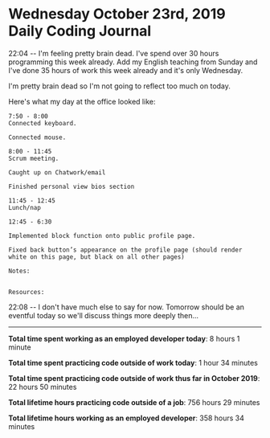 # Wednesday October 23rd, 2019 Daily Coding Journal
22:04 -- I'm feeling pretty brain dead. I've spend over 30 hours programming this week already. Add my English teaching from Sunday and I've done 35 hours of work this week already and it's only Wednesday.

I'm pretty brain dead so I'm not going to reflect too much on today.

Here's what my day at the office looked like:
```
7:50 - 8:00
Connected keyboard.

Connected mouse.

8:00 - 11:45
Scrum meeting.

Caught up on Chatwork/email

Finished personal view bios section

11:45 - 12:45
Lunch/nap

12:45 - 6:30

Implemented block function onto public profile page.

Fixed back button’s appearance on the profile page (should render white on this page, but black on all other pages)

Notes:


Resources:
```
22:08 -- I don't have much else to say for now. Tomorrow should be an eventful today so we'll discuss things more deeply then...
___
**Total time spent working as an employed developer today**: 8 hours 1 minute

**Total time spent practicing code outside of work today**: 1 hour 34 minutes

**Total time spent practicing code outside of work thus far in October 2019**: 22 hours 50 minutes

**Total lifetime hours practicing code outside of a job**: 756 hours 29 minutes

**Total lifetime hours working as an employed developer**: 358 hours 34 minutes